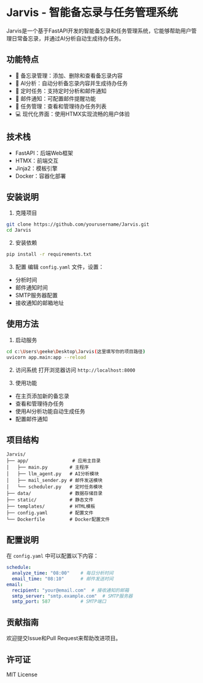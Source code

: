 # Jarvis - 智能备忘录与任务管理系统

Jarvis是一个基于FastAPI开发的智能备忘录和任务管理系统，它能够帮助用户管理日常备忘录，并通过AI分析自动生成待办任务。

## 功能特点

- 📝 备忘录管理：添加、删除和查看备忘录内容
- 🤖 AI分析：自动分析备忘录内容并生成待办任务
- 📅 定时任务：支持定时分析和邮件通知
- 📧 邮件通知：可配置邮件提醒功能
- 🎯 任务管理：查看和管理待办任务列表
- 💻 现代化界面：使用HTMX实现流畅的用户体验

## 技术栈

- FastAPI：后端Web框架
- HTMX：前端交互
- Jinja2：模板引擎
- Docker：容器化部署

## 安装说明

1. 克隆项目
```bash
git clone https://github.com/yourusername/Jarvis.git
cd Jarvis
```

2. 安装依赖
```bash
pip install -r requirements.txt
```

3. 配置
编辑 `config.yaml` 文件，设置：
- 分析时间
- 邮件通知时间
- SMTP服务器配置
- 接收通知的邮箱地址

## 使用方法

1. 启动服务
```bash
cd c:\Users\geeke\Desktop\Jarvis(这里填写你的项目路径)
uvicorn app.main:app --reload
```

2. 访问系统
打开浏览器访问 `http://localhost:8000`

3. 使用功能
- 在主页添加新的备忘录
- 查看和管理待办任务
- 使用AI分析功能自动生成任务
- 配置邮件通知

## 项目结构

```
Jarvis/
├── app/                # 应用主目录
│   ├── main.py        # 主程序
│   ├── llm_agent.py   # AI分析模块
│   ├── mail_sender.py # 邮件发送模块
│   └── scheduler.py   # 定时任务模块
├── data/              # 数据存储目录
├── static/            # 静态文件
├── templates/         # HTML模板
├── config.yaml        # 配置文件
└── Dockerfile         # Docker配置文件
```

## 配置说明

在 `config.yaml` 中可以配置以下内容：

```yaml
schedule:
  analyze_time: "08:00"    # 每日分析时间
  email_time: "08:10"      # 邮件发送时间
email:
  recipient: "your@email.com"  # 接收通知的邮箱
  smtp_server: "smtp.example.com"  # SMTP服务器
  smtp_port: 587           # SMTP端口
```

## 贡献指南

欢迎提交Issue和Pull Request来帮助改进项目。

## 许可证

MIT License 